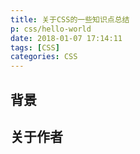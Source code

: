 ```yaml
---
title: 关于CSS的一些知识点总结
p: css/hello-world
date: 2018-01-07 17:14:11
tags: [CSS]
categories: CSS
---
```


## 背景


## 关于作者
